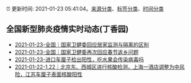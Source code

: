 :alarm_clock: 更新时间: 2021-01-23 05:41:04。[来源分类](../README.md)、[标签分类](../TAGS.md)、[时间分类](../TIMELINE.md)

## 全国新型肺炎疫情实时动态(丁香园)




- [2021-01-23-全国｜国家卫健委回应居家监测与隔离的区别](http://app.cctv.com/special/cportal/detail/arti/index.html?id=ArtixYbEV6HhiILfoes2I8TO210123&isfromapp=1) 
- [2021-01-23-全国｜国家卫健委再次回应春节返乡问题](https://xhpfmapi.zhongguowangshi.com/vh512/share/9715737) 
- [2021-01-23-进口车厘子检出阳性，吃水果会传染病毒吗]() 
- [2021-01-22-1.22｜北京东、西城区进行核酸检测，上海一酒店调整为中风险，江苏车厘子表面核酸阳性](http://app.cctv.com/special/cportal/detail/arti/index.html?id=ArtirUbLsNl5CdN2sE1NQUth210122&isfromapp=1) 